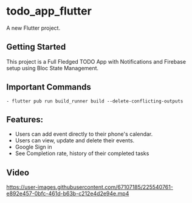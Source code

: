 # todo_app_flutter

A new Flutter project.

## Getting Started

This project is a Full Fledged TODO App with Notifications and Firebase setup using Bloc State Management.

## Important Commands

    - flutter pub run build_runner build --delete-conflicting-outputs

## Features:

- Users can add event directly to their phone's calendar.
- Users can view, update and delete their events.
- Google Sign in
- See Completion rate, history of their completed tasks

## Video

https://user-images.githubusercontent.com/67107185/225540761-e892e457-0bfc-461d-b63b-c212e4d2e94e.mp4

